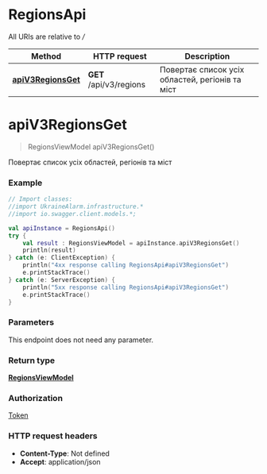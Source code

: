 # RegionsApi

All URIs are relative to */*

Method | HTTP request | Description
------------- | ------------- | -------------
[**apiV3RegionsGet**](RegionsApi.md#apiV3RegionsGet) | **GET** /api/v3/regions | Повертає список усіх областей, регіонів та міст

<a name="apiV3RegionsGet"></a>
# **apiV3RegionsGet**
> RegionsViewModel apiV3RegionsGet()

Повертає список усіх областей, регіонів та міст

### Example
```kotlin
// Import classes:
//import UkraineAlarm.infrastructure.*
//import io.swagger.client.models.*;

val apiInstance = RegionsApi()
try {
    val result : RegionsViewModel = apiInstance.apiV3RegionsGet()
    println(result)
} catch (e: ClientException) {
    println("4xx response calling RegionsApi#apiV3RegionsGet")
    e.printStackTrace()
} catch (e: ServerException) {
    println("5xx response calling RegionsApi#apiV3RegionsGet")
    e.printStackTrace()
}
```

### Parameters
This endpoint does not need any parameter.

### Return type

[**RegionsViewModel**](RegionsViewModel.md)

### Authorization

[Token](../README.md#Token)

### HTTP request headers

 - **Content-Type**: Not defined
 - **Accept**: application/json


